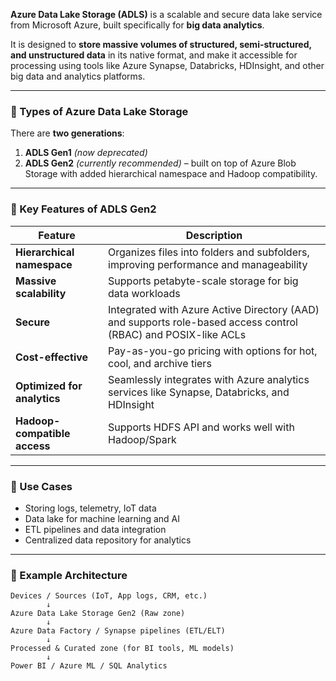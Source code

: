 **Azure Data Lake Storage (ADLS)** is a scalable and secure data lake service from Microsoft Azure, built specifically for **big data analytics**.

It is designed to **store massive volumes of structured, semi-structured, and unstructured data** in its native format, and make it accessible for processing using tools like Azure Synapse, Databricks, HDInsight, and other big data and analytics platforms.

---

### 🔹 Types of Azure Data Lake Storage

There are **two generations**:

1. **ADLS Gen1** *(now deprecated)*
2. **ADLS Gen2** *(currently recommended)* – built on top of Azure Blob Storage with added hierarchical namespace and Hadoop compatibility.

---

### 🔹 Key Features of ADLS Gen2

| Feature                      | Description                                                                                                    |
| ---------------------------- | -------------------------------------------------------------------------------------------------------------- |
| **Hierarchical namespace**   | Organizes files into folders and subfolders, improving performance and manageability                           |
| **Massive scalability**      | Supports petabyte-scale storage for big data workloads                                                         |
| **Secure**                   | Integrated with Azure Active Directory (AAD) and supports role-based access control (RBAC) and POSIX-like ACLs |
| **Cost-effective**           | Pay-as-you-go pricing with options for hot, cool, and archive tiers                                            |
| **Optimized for analytics**  | Seamlessly integrates with Azure analytics services like Synapse, Databricks, and HDInsight                    |
| **Hadoop-compatible access** | Supports HDFS API and works well with Hadoop/Spark                                                             |

---

### 🔹 Use Cases

* Storing logs, telemetry, IoT data
* Data lake for machine learning and AI
* ETL pipelines and data integration
* Centralized data repository for analytics

---

### 🔹 Example Architecture

```
Devices / Sources (IoT, App logs, CRM, etc.)
        ↓
Azure Data Lake Storage Gen2 (Raw zone)
        ↓
Azure Data Factory / Synapse pipelines (ETL/ELT)
        ↓
Processed & Curated zone (for BI tools, ML models)
        ↓
Power BI / Azure ML / SQL Analytics
```
